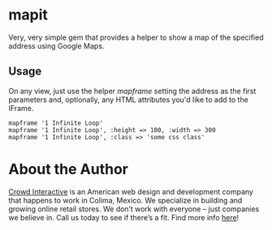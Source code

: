 # mapit

Very, very simple gem that provides a helper to show a map of the specified address using Google Maps.

## Usage

On any view, just use the helper *mapframe* setting the address as the first parameters and, optionally, any HTML attributes you'd like to add to the IFrame.

    mapframe '1 Infinite Loop'
    mapframe '1 Infinite Loop', :height => 100, :width => 300
    mapframe '1 Infinite Loop', :class => 'some css class'


# About the Author

[Crowd Interactive](http://www.crowdint.com) is an American web design and development company that happens to work in Colima, Mexico. 
We specialize in building and growing online retail stores. We don’t work with everyone – just companies we believe in. Call us today to see if there’s a fit.
Find more info [here](http://www.crowdint.com)!
